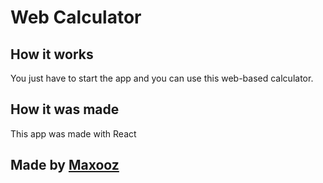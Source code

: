 # Web Calculator

## How it works

You just have to start the app and you can use this web-based calculator.

## How it was made

This app was made with React

## Made by [Maxooz](https://github.com/MaxoozX)
